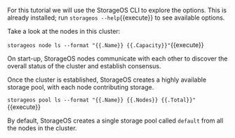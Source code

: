 For this tutorial we will use the StorageOS CLI to explore the options. This is already installed; run `storageos --help`{{execute}} to see available options.

Take a look at the nodes in this cluster:

`storageos node ls --format "{{.Name}} {{.Capacity}}"`{{execute}}

On start-up, StorageOS nodes communicate with each other to discover the overall
status of the cluster and establish consensus.

Once the cluster is established, StorageOS creates a highly available storage
pool, with each node contributing storage.

`storageos pool ls --format "{{.Name}} {{.Nodes}} {{.Total}}"`{{execute}}

By default, StorageOS creates a single storage pool called `default` from all
the nodes in the cluster.
